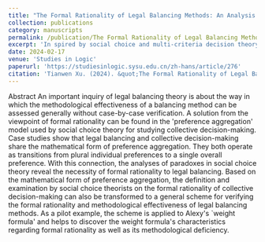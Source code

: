 ```yaml
---
title: "The Formal Rationality of Legal Balancing Methods: An Analysis based on Preference Aggregation"
collection: publications
category: manuscripts
permalink: /publication/The Formal Rationality of Legal Balancing Methods: An Analysis based on Preference Aggregation
excerpt: 'In spired by social choice and multi-criteria decision theory, this paper formalizes legal balancing methods as functions of preference aggregation, and proposes a procedure for testing the formal rationality of these methods. This paper is in Chinese.'
date: 2024-02-17
venue: 'Studies in Logic'
paperurl: 'https://studiesinlogic.sysu.edu.cn/zh-hans/article/276'
citation: 'Tianwen Xu. (2024). &quot;The Formal Rationality of Legal Balancing Methods: An Analysis based on Preference Aggregation.&quot; <i>Studies in Logic</i>. 17(2). This paper is in Chinese'
---
```


Abstract An important inquiry of legal balancing theory is about the way in which the methodological effectiveness of a balancing method can be assessed generally without case-by-case verification. A solution from the viewpoint of formal rationality can be found in the 'preference aggregation' model used by social choice theory for studying collective decision-making. Case studies show that legal balancing and collective decision-making share the mathematical form of preference aggregation. They both operate as transitions from plural individual preferences to a single overall preference. With this connection, the analyses of paradoxes in social choice theory reveal the necessity of formal rationality to legal balancing. Based on the mathematical form of preference aggregation, the definition and examination by social choice theorists on the formal rationality of collective decision-making can also be transformed to a general scheme for verifying the formal rationality and methodological effectiveness of legal balancing methods. As a pilot example, the scheme is applied to Alexy's `weight formula' and helps to discover the weight formula's characteristics regarding formal rationality as well as its methodological deficiency.
